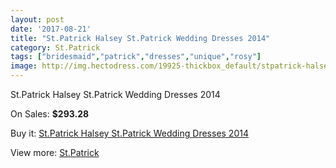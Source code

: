 ```yaml
---
layout: post
date: '2017-08-21'
title: "St.Patrick Halsey St.Patrick Wedding Dresses 2014"
category: St.Patrick
tags: ["bridesmaid","patrick","dresses","unique","rosy"]
image: http://img.hectodress.com/19925-thickbox_default/stpatrick-halsey-stpatrick-wedding-dresses-2014.jpg
---
```

St.Patrick Halsey St.Patrick Wedding Dresses 2014

On Sales: **$293.28**
<a href="https://www.hectodress.com/stpatrick/9275-stpatrick-halsey-stpatrick-wedding-dresses-2014.html"><amp-img layout="responsive" width="600" height="600" src="//img.hectodress.com/19925-thickbox_default/stpatrick-halsey-stpatrick-wedding-dresses-2014.jpg" alt="St.Patrick Halsey St.Patrick Wedding Dresses 2014 0" /></a>
<a href="https://www.hectodress.com/stpatrick/9275-stpatrick-halsey-stpatrick-wedding-dresses-2014.html"><amp-img layout="responsive" width="600" height="600" src="//img.hectodress.com/19927-thickbox_default/stpatrick-halsey-stpatrick-wedding-dresses-2014.jpg" alt="St.Patrick Halsey St.Patrick Wedding Dresses 2014 1" /></a>
<a href="https://www.hectodress.com/stpatrick/9275-stpatrick-halsey-stpatrick-wedding-dresses-2014.html"><amp-img layout="responsive" width="600" height="600" src="//img.hectodress.com/19926-thickbox_default/stpatrick-halsey-stpatrick-wedding-dresses-2014.jpg" alt="St.Patrick Halsey St.Patrick Wedding Dresses 2014 2" /></a>

Buy it: [St.Patrick Halsey St.Patrick Wedding Dresses 2014](https://www.hectodress.com/stpatrick/9275-stpatrick-halsey-stpatrick-wedding-dresses-2014.html "St.Patrick Halsey St.Patrick Wedding Dresses 2014")

View more: [St.Patrick](https://www.hectodress.com/153-stpatrick "St.Patrick")
